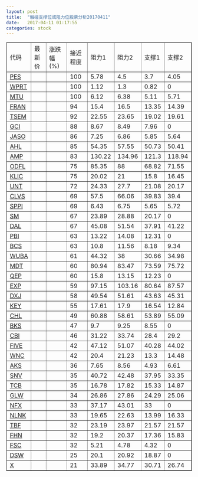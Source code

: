 ```yaml
---
layout: post
title:  "触碰支撑位或阻力位股票分析20170411"
date:   2017-04-11 01:17:55
categories: stock
---
```

<script type="text/javascript">
var stockList = []
stockList.push('gb_pes');
stockList.push('gb_wprt');
stockList.push('gb_mtu');
stockList.push('gb_fran');
stockList.push('gb_tsem');
stockList.push('gb_gci');
stockList.push('gb_jaso');
stockList.push('gb_ahl');
stockList.push('gb_amp');
stockList.push('gb_odfl');
stockList.push('gb_klic');
stockList.push('gb_unt');
stockList.push('gb_clvs');
stockList.push('gb_sppi');
stockList.push('gb_sm');
stockList.push('gb_dal');
stockList.push('gb_pbi');
stockList.push('gb_bcs');
stockList.push('gb_wuba');
stockList.push('gb_mdt');
stockList.push('gb_qep');
stockList.push('gb_exp');
stockList.push('gb_dxj');
stockList.push('gb_key');
stockList.push('gb_chl');
stockList.push('gb_bks');
stockList.push('gb_cbi');
stockList.push('gb_five');
stockList.push('gb_wnc');
stockList.push('gb_aks');
stockList.push('gb_snv');
stockList.push('gb_tcb');
stockList.push('gb_glw');
stockList.push('gb_nfx');
stockList.push('gb_nlnk');
stockList.push('gb_tbf');
stockList.push('gb_fhn');
stockList.push('gb_fsc');
stockList.push('gb_dsw');
stockList.push('gb_x');
</script>
<table border="1">
 <tr>
 <td>代码</td>
 <td>最新价</td>
 <td>涨跌幅(%)</td>
 <td>接近程度</td>
 <td>阻力1</td>
 <td>阻力2</td>
 <td>支撑1</td>
 <td>支撑2</td>
</tr>
  <tr id="pes" class="red">
  <td><a href="http://stock.finance.sina.com.cn/usstock/quotes/PES.html" target="_blank">PES</a></td><td></td><td></td><td>100</td><td>5.78</td><td>4.5</td><td>3.7</td><td>4.05</td></tr>
  <tr id="wprt" class="red">
  <td><a href="http://stock.finance.sina.com.cn/usstock/quotes/WPRT.html" target="_blank">WPRT</a></td><td></td><td></td><td>100</td><td>1.12</td><td>1.3</td><td>0.82</td><td>0</td></tr>
  <tr id="mtu" class="red">
  <td><a href="http://stock.finance.sina.com.cn/usstock/quotes/MTU.html" target="_blank">MTU</a></td><td></td><td></td><td>100</td><td>6.12</td><td>6.38</td><td>5.11</td><td>5.71</td></tr>
  <tr id="fran" class="red">
  <td><a href="http://stock.finance.sina.com.cn/usstock/quotes/FRAN.html" target="_blank">FRAN</a></td><td></td><td></td><td>94</td><td>15.4</td><td>16.5</td><td>13.35</td><td>14.39</td></tr>
  <tr id="tsem" class="red">
  <td><a href="http://stock.finance.sina.com.cn/usstock/quotes/TSEM.html" target="_blank">TSEM</a></td><td></td><td></td><td>92</td><td>22.55</td><td>23.65</td><td>19.02</td><td>19.61</td></tr>
  <tr id="gci" class="green">
  <td><a href="http://stock.finance.sina.com.cn/usstock/quotes/GCI.html" target="_blank">GCI</a></td><td></td><td></td><td>88</td><td>8.67</td><td>8.49</td><td>7.96</td><td>0</td></tr>
  <tr id="jaso" class="red">
  <td><a href="http://stock.finance.sina.com.cn/usstock/quotes/JASO.html" target="_blank">JASO</a></td><td></td><td></td><td>86</td><td>7.25</td><td>6.86</td><td>5.85</td><td>5.64</td></tr>
  <tr id="ahl" class="green">
  <td><a href="http://stock.finance.sina.com.cn/usstock/quotes/AHL.html" target="_blank">AHL</a></td><td></td><td></td><td>85</td><td>54.35</td><td>57.55</td><td>50.73</td><td>50.41</td></tr>
  <tr id="amp" class="red">
  <td><a href="http://stock.finance.sina.com.cn/usstock/quotes/AMP.html" target="_blank">AMP</a></td><td></td><td></td><td>83</td><td>130.22</td><td>134.96</td><td>121.3</td><td>118.94</td></tr>
  <tr id="odfl" class="red">
  <td><a href="http://stock.finance.sina.com.cn/usstock/quotes/ODFL.html" target="_blank">ODFL</a></td><td></td><td></td><td>75</td><td>85.35</td><td>88</td><td>68.82</td><td>71.55</td></tr>
  <tr id="klic" class="red">
  <td><a href="http://stock.finance.sina.com.cn/usstock/quotes/KLIC.html" target="_blank">KLIC</a></td><td></td><td></td><td>75</td><td>20.02</td><td>21</td><td>15.8</td><td>16.45</td></tr>
  <tr id="unt" class="red">
  <td><a href="http://stock.finance.sina.com.cn/usstock/quotes/UNT.html" target="_blank">UNT</a></td><td></td><td></td><td>72</td><td>24.33</td><td>27.7</td><td>21.08</td><td>20.17</td></tr>
  <tr id="clvs" class="red">
  <td><a href="http://stock.finance.sina.com.cn/usstock/quotes/CLVS.html" target="_blank">CLVS</a></td><td></td><td></td><td>69</td><td>57.5</td><td>66.06</td><td>39.83</td><td>39.4</td></tr>
  <tr id="sppi" class="red">
  <td><a href="http://stock.finance.sina.com.cn/usstock/quotes/SPPI.html" target="_blank">SPPI</a></td><td></td><td></td><td>69</td><td>6.43</td><td>6.75</td><td>5.65</td><td>5.72</td></tr>
  <tr id="sm" class="red">
  <td><a href="http://stock.finance.sina.com.cn/usstock/quotes/SM.html" target="_blank">SM</a></td><td></td><td></td><td>67</td><td>23.89</td><td>28.88</td><td>20.17</td><td>0</td></tr>
  <tr id="dal" class="red">
  <td><a href="http://stock.finance.sina.com.cn/usstock/quotes/DAL.html" target="_blank">DAL</a></td><td></td><td></td><td>67</td><td>45.08</td><td>51.54</td><td>37.91</td><td>41.22</td></tr>
  <tr id="pbi" class="red">
  <td><a href="http://stock.finance.sina.com.cn/usstock/quotes/PBI.html" target="_blank">PBI</a></td><td></td><td></td><td>63</td><td>13.22</td><td>14.08</td><td>12.31</td><td>0</td></tr>
  <tr id="bcs" class="red">
  <td><a href="http://stock.finance.sina.com.cn/usstock/quotes/BCS.html" target="_blank">BCS</a></td><td></td><td></td><td>63</td><td>10.8</td><td>11.56</td><td>8.18</td><td>9.34</td></tr>
  <tr id="wuba" class="red">
  <td><a href="http://stock.finance.sina.com.cn/usstock/quotes/WUBA.html" target="_blank">WUBA</a></td><td></td><td></td><td>61</td><td>44.32</td><td>38</td><td>30.66</td><td>34.98</td></tr>
  <tr id="mdt" class="red">
  <td><a href="http://stock.finance.sina.com.cn/usstock/quotes/MDT.html" target="_blank">MDT</a></td><td></td><td></td><td>60</td><td>80.94</td><td>83.47</td><td>73.59</td><td>75.72</td></tr>
  <tr id="qep" class="green">
  <td><a href="http://stock.finance.sina.com.cn/usstock/quotes/QEP.html" target="_blank">QEP</a></td><td></td><td></td><td>60</td><td>15.8</td><td>13.15</td><td>12.23</td><td>0</td></tr>
  <tr id="exp" class="red">
  <td><a href="http://stock.finance.sina.com.cn/usstock/quotes/EXP.html" target="_blank">EXP</a></td><td></td><td></td><td>59</td><td>97.15</td><td>103.16</td><td>80.64</td><td>87.57</td></tr>
  <tr id="dxj" class="red">
  <td><a href="http://stock.finance.sina.com.cn/usstock/quotes/DXJ.html" target="_blank">DXJ</a></td><td></td><td></td><td>58</td><td>49.54</td><td>51.61</td><td>43.63</td><td>45.31</td></tr>
  <tr id="key" class="red">
  <td><a href="http://stock.finance.sina.com.cn/usstock/quotes/KEY.html" target="_blank">KEY</a></td><td></td><td></td><td>55</td><td>17.61</td><td>17.9</td><td>16.54</td><td>12.84</td></tr>
  <tr id="chl" class="green">
  <td><a href="http://stock.finance.sina.com.cn/usstock/quotes/CHL.html" target="_blank">CHL</a></td><td></td><td></td><td>49</td><td>60.88</td><td>58.61</td><td>53.89</td><td>55.09</td></tr>
  <tr id="bks" class="green">
  <td><a href="http://stock.finance.sina.com.cn/usstock/quotes/BKS.html" target="_blank">BKS</a></td><td></td><td></td><td>47</td><td>9.7</td><td>9.25</td><td>8.55</td><td>0</td></tr>
  <tr id="cbi" class="red">
  <td><a href="http://stock.finance.sina.com.cn/usstock/quotes/CBI.html" target="_blank">CBI</a></td><td></td><td></td><td>46</td><td>31.22</td><td>33.74</td><td>28.4</td><td>29.2</td></tr>
  <tr id="five" class="green">
  <td><a href="http://stock.finance.sina.com.cn/usstock/quotes/FIVE.html" target="_blank">FIVE</a></td><td></td><td></td><td>42</td><td>47.12</td><td>51.07</td><td>40.28</td><td>44.02</td></tr>
  <tr id="wnc" class="red">
  <td><a href="http://stock.finance.sina.com.cn/usstock/quotes/WNC.html" target="_blank">WNC</a></td><td></td><td></td><td>42</td><td>20.4</td><td>21.23</td><td>13.3</td><td>14.48</td></tr>
  <tr id="aks" class="red">
  <td><a href="http://stock.finance.sina.com.cn/usstock/quotes/AKS.html" target="_blank">AKS</a></td><td></td><td></td><td>36</td><td>7.65</td><td>8.56</td><td>4.93</td><td>6.61</td></tr>
  <tr id="snv" class="red">
  <td><a href="http://stock.finance.sina.com.cn/usstock/quotes/SNV.html" target="_blank">SNV</a></td><td></td><td></td><td>35</td><td>40.72</td><td>42.48</td><td>37.95</td><td>33.35</td></tr>
  <tr id="tcb" class="red">
  <td><a href="http://stock.finance.sina.com.cn/usstock/quotes/TCB.html" target="_blank">TCB</a></td><td></td><td></td><td>35</td><td>16.78</td><td>17.82</td><td>15.33</td><td>14.87</td></tr>
  <tr id="glw" class="red">
  <td><a href="http://stock.finance.sina.com.cn/usstock/quotes/GLW.html" target="_blank">GLW</a></td><td></td><td></td><td>34</td><td>26.86</td><td>27.86</td><td>24.29</td><td>25.06</td></tr>
  <tr id="nfx" class="red">
  <td><a href="http://stock.finance.sina.com.cn/usstock/quotes/NFX.html" target="_blank">NFX</a></td><td></td><td></td><td>33</td><td>37.17</td><td>43.01</td><td>33</td><td>0</td></tr>
  <tr id="nlnk" class="green">
  <td><a href="http://stock.finance.sina.com.cn/usstock/quotes/NLNK.html" target="_blank">NLNK</a></td><td></td><td></td><td>33</td><td>19.65</td><td>22.63</td><td>13.99</td><td>16.33</td></tr>
  <tr id="tbf" class="green">
  <td><a href="http://stock.finance.sina.com.cn/usstock/quotes/TBF.html" target="_blank">TBF</a></td><td></td><td></td><td>32</td><td>23.19</td><td>23.97</td><td>21.57</td><td>21.57</td></tr>
  <tr id="fhn" class="red">
  <td><a href="http://stock.finance.sina.com.cn/usstock/quotes/FHN.html" target="_blank">FHN</a></td><td></td><td></td><td>32</td><td>19.2</td><td>20.37</td><td>17.36</td><td>15.83</td></tr>
  <tr id="fsc" class="green">
  <td><a href="http://stock.finance.sina.com.cn/usstock/quotes/FSC.html" target="_blank">FSC</a></td><td></td><td></td><td>32</td><td>5.21</td><td>4.78</td><td>4.32</td><td>0</td></tr>
  <tr id="dsw" class="red">
  <td><a href="http://stock.finance.sina.com.cn/usstock/quotes/DSW.html" target="_blank">DSW</a></td><td></td><td></td><td>25</td><td>20.1</td><td>20.92</td><td>18.87</td><td>0</td></tr>
  <tr id="x" class="red">
  <td><a href="http://stock.finance.sina.com.cn/usstock/quotes/X.html" target="_blank">X</a></td><td></td><td></td><td>21</td><td>33.89</td><td>34.77</td><td>30.71</td><td>26.74</td></tr>
</table>
